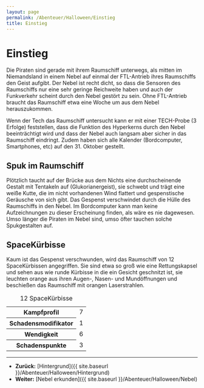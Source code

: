 ```yaml
---
layout: page
permalink: /Abenteuer/Halloween/Einstieg
title: Einstieg
---
```


# Einstieg

Die Piraten sind gerade mit ihrem Raumschiff unterwegs, als mitten im Niemandsland in einem Nebel auf einmal der FTL-Antrieb ihres Raumschiffs den Geist aufgibt. Der Nebel ist recht dicht, so dass die Sensoren des Raumschiffs nur eine sehr geringe Reichweite haben und auch der Funkverkehr scheint durch den Nebel gestört zu sein. Ohne FTL-Antrieb braucht das Raumschiff etwa eine Woche um aus dem Nebel herauszukommen.

Wenn der Tech das Raumschiff untersucht kann er mit einer TECH-Probe (3 Erfolge) feststellen, dass die Funktion des Hyperkerns durch den Nebel beeinträchtigt wird und dass der Nebel auch langsam aber sicher in das Raumschiff eindringt. Zudem haben sich alle Kalender (Bordcomputer, Smartphones, etc) auf den 31. Oktober gestellt.

## Spuk im Raumschiff

Plötzlich taucht auf der Brücke aus dem Nichts eine durchscheinende Gestalt mit Tentakeln auf (Glukorianergeist), sie schwebt und trägt eine weiße Kutte, die im nicht vorhandenen Wind flattert und gespenstische Geräusche von sich gibt. Das Gespenst verschwindet durch die Hülle des Raumschiffs in den Nebel. Im Bordcomputer kann man keine Aufzeichnungen zu dieser Erscheinung finden, als wäre es nie dagewesen. Umso länger die Piraten im Nebel sind, umso öfter tauchen solche Spukgestalten auf.

## SpaceKürbisse

Kaum ist das Gespenst verschwunden, wird das Raumschiff von 12 SpaceKürbissen angegriffen. Sie sind etwa so groß wie eine Rettungskapsel und sehen aus wie runde Kürbisse in die ein Gesicht geschnitzt ist, sie leuchten orange aus ihren Augen-, Nasen- und Mundöffnungen und beschießen das Raumschiff mit orangen Laserstrahlen.

<table>
<caption>12 SpaceKürbisse</caption>
<tbody>
<tr><th>Kampfprofil</th><td>7</td></tr>
<tr><th>Schadensmodifikator</th><td>1</td></tr>
<tr><th>Wendigkeit</th><td>6</td></tr>
<tr><th>Schadenspunkte</th><td>3</td></tr>
</tbody>
</table>

***

- **Zurück:** [Hintergrund]({{ site.baseurl }}/Abenteuer/Halloween/Hintergrund)
- **Weiter:** [Nebel erkunden]({{ site.baseurl }}/Abenteuer/Halloween/Nebel)
